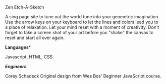 Zen Etch-A-Sketch

A sing page site to tune out the world tune into your geometric imagination. Use the arrow keys on your keyboard to let the lines and colors lead you to a place of relaxation. Let your mind reset with a moment of creativity. Don't forget to take a screen shot of your art before you "shake" the canvas to reset and start all over again.


**Languages***

Javascript, HTML, CSS

***Engineers***

Corey Schadeck 
Original design from Wes Bos' Beginner JavaScript course.
